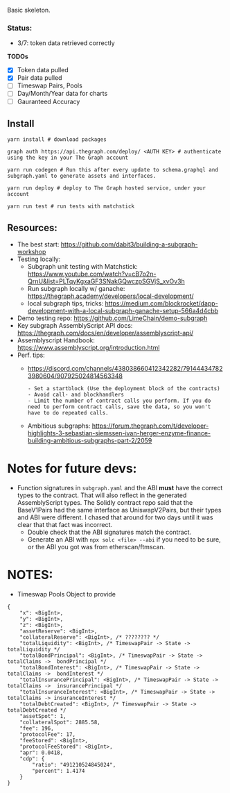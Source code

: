 Basic skeleton.

### Status:
- 3/7: token data retrieved correctly

**TODOs**
- [x] Token data pulled
- [x] Pair data pulled
- [ ] Timeswap Pairs, Pools
- [ ] Day/Month/Year data for charts
- [ ] Gauranteed Accuracy

## Install

```
yarn install # download packages

graph auth https://api.thegraph.com/deploy/ <AUTH KEY> # authenticate using the key in your The Graph account

yarn run codegen # Run this after every update to schema.graphql and subgraph.yaml to generate assets and interfaces. 

yarn run deploy # deploy to The Graph hosted service, under your account

yarn run test # run tests with matchstick 
```

## Resources: 

- The best start: https://github.com/dabit3/building-a-subgraph-workshop
- Testing locally: 
  - Subgraph unit testing with Matchstick: https://www.youtube.com/watch?v=cB7o2n-QrnU&list=PLTqyKgxaGF3SNakGQwczpSGVjS_xvOv3h
  - Run subgraph locally w/ ganache: https://thegraph.academy/developers/local-development/
  - local subgraph tips, tricks: https://medium.com/blockrocket/dapp-development-with-a-local-subgraph-ganache-setup-566a4d4cbb
- Demo testing repo: https://github.com/LimeChain/demo-subgraph
- Key subgraph AssemblyScript API docs: https://thegraph.com/docs/en/developer/assemblyscript-api/
- Assemblyscript Handbook: https://www.assemblyscript.org/introduction.html
- Perf. tips:
  - https://discord.com/channels/438038660412342282/791444347823980604/907925024814563348
  
    ```
    - Set a startblock (Use the deployment block of the contracts)
    - Avoid call- and blockhandlers 
    - Limit the number of contract calls you perform. If you do need to perform contract calls, save the data, so you won't have to do repeated calls.
    ```
  -  Ambitious subgraphs: https://forum.thegraph.com/t/developer-highlights-3-sebastian-siemssen-ivan-herger-enzyme-finance-building-ambitious-subgraphs-part-2/2059

# Notes for future devs:

- Function signatures in `subgraph.yaml` and the ABI **must** have the correct types to the contract. That will also reflect in the generated AssemblyScript types. The Solidly contract repo said that the BaseV1Pairs had the same interface as UniswapV2Pairs, but their types and ABI were different. I chased that around for two days until it was clear that that fact was incorrect.
  - Double check that the ABI signatures match the contract.  
  - Generate an ABI with `npx solc <file> --abi` if you need to be sure, or the ABI you got was from etherscan/ftmscan.

# NOTES:

- Timeswap Pools Object to provide 

```
{
    "x": <BigInt>,
    "y": <BigInt>,
    "z": <BigInt>,
    "assetReserve": <BigInt>,
    "collateralReserve": <BigInt>, /* ???????? */
    "totalLiquidity": <BigInt>, /* TimeswapPair -> State -> totalLiquidity */
    "totalBondPrincipal": <BigInt>, /* TimeswapPair -> State -> totalClaims ->  bondPrincipal */
    "totalBondInterest": <BigInt>, /* TimeswapPair -> State -> totalClaims ->  bondInterest */
    "totalInsurancePrincipal": <BigInt>, /* TimeswapPair -> State -> totalClaims ->  insurancePrincipal */
    "totalInsuranceInterest": <BigInt>, /* TimeswapPair -> State -> totalClaims -> insuranceInterest */
    "totalDebtCreated": <BigInt>, /* TimeswapPair -> State -> totalDebtCreated */
    "assetSpot": 1,
    "collateralSpot": 2885.58,
    "fee": 196,
    "protocolFee": 17,
    "feeStored": <BigInt>,
    "protocolFeeStored": <BigInt>,
    "apr": 0.0418,
    "cdp": {
        "ratio": "491210524845024",
        "percent": 1.4174
    }
}
```
